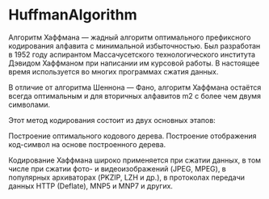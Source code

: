 # HuffmanAlgorithm
Алгоритм Хаффмана — жадный алгоритм оптимального префиксного кодирования алфавита с минимальной избыточностью. Был разработан в 1952 году аспирантом Массачусетского технологического института Дэвидом Хаффманом при написании им курсовой работы. В настоящее время используется во многих программах сжатия данных.

В отличие от алгоритма Шеннона — Фано, алгоритм Хаффмана остаётся всегда оптимальным и для вторичных алфавитов m2 с более чем двумя символами.

Этот метод кодирования состоит из двух основных этапов:

Построение оптимального кодового дерева.
Построение отображения код-символ на основе построенного дерева.

Кодирование Хаффмана широко применяется при сжатии данных, в том числе при сжатии фото- и видеоизображений (JPEG, MPEG), в популярных архиваторах (PKZIP, LZH и др.), в протоколах передачи данных HTTP (Deflate), MNP5 и MNP7 и других.
